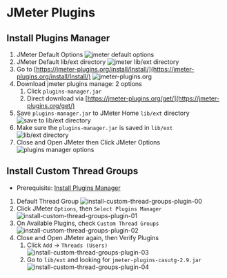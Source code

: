 # JMeter Plugins

## Install Plugins Manager

1. JMeter Default Options
   ![jmeter default options](images/plugins/install-plugins-manager-01.png)
2. JMeter Default lib/ext directory
   ![jmeter lib/ext directory](images/plugins/install-plugins-manager-02.png)
3. Go to [https://jmeter-plugins.org/install/Install/](https://jmeter-plugins.org/install/Install/)
   ![jmeter-plugins.org](images/plugins/install-plugins-manager-03.png)
4. Download jmeter plugins manage: 2 options
   1. Click `plugins-manager.jar`
   2. Direct download via [https://jmeter-plugins.org/get/](https://jmeter-plugins.org/get/)
5. Save `plugins-manager.jar` to JMeter Home `lib/ext` directory
   ![save to lib/ext directory](images/plugins/install-plugins-manager-04.png)
6. Make sure the `plugins-manager.jar` is saved in `lib/ext`
   ![lib/ext directory](images/plugins/install-plugins-manager-05.png)
7. Close and Open JMeter then Click JMeter Options
   ![plugins manager options](images/plugins/install-plugins-manager-06.png)

## Install Custom Thread Groups

- Prerequisite: [Install Plugins Manager](#install-plugins-manager)

1. Default Thread Group
   ![install-custom-thread-groups-plugin-00](images/plugins/install-custom-thread-groups-plugin-00.png)
2. Click JMeter `Options`, then `Select Plugins Manager`
   ![install-custom-thread-groups-plugin-01](images/plugins/install-custom-thread-groups-plugin-01.png)
3. On Available Plugins, check `Custom Thread Groups`
   ![install-custom-thread-groups-plugin-02](images/plugins/install-custom-thread-groups-plugin-02.png)
4. Close and Open JMeter again, then Verify Plugins
   1. Click `Add` -> `Threads (Users)`
      ![install-custom-thread-groups-plugin-03](images/plugins/install-custom-thread-groups-plugin-03.png)
   2. Go to `lib/ext` and looking for `jmeter-plugins-casutg-2.9.jar`
      ![install-custom-thread-groups-plugin-04](images/plugins/install-custom-thread-groups-plugin-04.png)
